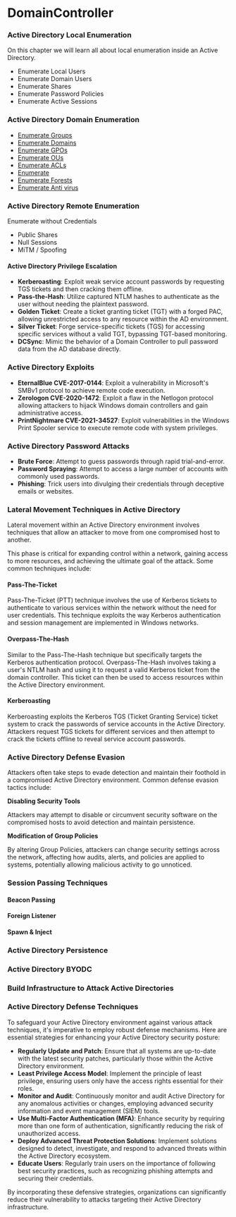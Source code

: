 # DomainController

### Active Directory Local Enumeration

On this chapter we will learn all about local enumeration inside an Active Directory.

* Enumerate Local Users
* Enumerate Domain Users
* Enumerate Shares
* Enumerate Password Policies
* Enumerate Active Sessions

### Active Directory Domain Enumeration

* [Enumerate Groups](./)
* [Enumerate Domains](https://www.poplabsec.com/active-directory-enumerate-domains/)
* [Enumerate GPOs](https://www.poplabsec.com/active-directory-enumerate-group-policy-objects/)
* [Enumerate OUs](./)
* [Enumerate ACLs](./)
* [Enumerate](./)
* [Enumerate Forests](./)
* [Enumerate Anti virus](./)

### Active Directory Remote Enumeration

Enumerate without Credentials

* Public Shares
* Null Sessions
* MiTM / Spoofing

#### Active Directory Privilege Escalation

* **Kerberoasting**: Exploit weak service account passwords by requesting TGS tickets and then cracking them offline.
* **Pass-the-Hash**: Utilize captured NTLM hashes to authenticate as the user without needing the plaintext password.
* **Golden Ticket**: Create a ticket granting ticket (TGT) with a forged PAC, allowing unrestricted access to any resource within the AD environment.
* **Silver Ticket**: Forge service-specific tickets (TGS) for accessing specific services without a valid TGT, bypassing TGT-based monitoring.
* **DCSync**: Mimic the behavior of a Domain Controller to pull password data from the AD database directly.

### Active Directory Exploits

* **EternalBlue CVE-2017-0144**: Exploit a vulnerability in Microsoft's SMBv1 protocol to achieve remote code execution.
* **Zerologon CVE-2020-1472**: Exploit a flaw in the Netlogon protocol allowing attackers to hijack Windows domain controllers and gain administrative access.
* **PrintNightmare CVE-2021-34527**: Exploit vulnerabilities in the Windows Print Spooler service to execute remote code with system privileges.



### Active Directory Password Attacks

* **Brute Force**: Attempt to guess passwords through rapid trial-and-error.
* **Password Spraying**: Attempt to access a large number of accounts with commonly used passwords.
* **Phishing**: Trick users into divulging their credentials through deceptive emails or websites.

### Lateral Movement Techniques in Active Directory

Lateral movement within an Active Directory environment involves techniques that allow an attacker to move from one compromised host to another.&#x20;

This phase is critical for expanding control within a network, gaining access to more resources, and achieving the ultimate goal of the attack. Some common techniques include:

#### **Pass-The-Ticket**

Pass-The-Ticket (PTT) technique involves the use of Kerberos tickets to authenticate to various services within the network without the need for user credentials. This technique exploits the way Kerberos authentication and session management are implemented in Windows networks.

#### **Overpass-The-Hash**

Similar to the Pass-The-Hash technique but specifically targets the Kerberos authentication protocol. Overpass-The-Hash involves taking a user's NTLM hash and using it to request a valid Kerberos ticket from the domain controller. This ticket can then be used to access resources within the Active Directory environment.

#### **Kerberoasting**

Kerberoasting exploits the Kerberos TGS (Ticket Granting Service) ticket system to crack the passwords of service accounts in the Active Directory. Attackers request TGS tickets for different services and then attempt to crack the tickets offline to reveal service account passwords.

### Active Directory Defense Evasion

Attackers often take steps to evade detection and maintain their foothold in a compromised Active Directory environment. Common defense evasion tactics include:

**Disabling Security Tools**

Attackers may attempt to disable or circumvent security software on the compromised hosts to avoid detection and maintain persistence.

**Modification of Group Policies**

By altering Group Policies, attackers can change security settings across the network, affecting how audits, alerts, and policies are applied to systems, potentially allowing malicious activity to go unnoticed.



### Session Passing Techniques

#### Beacon Passing

#### Foreign Listener

#### Spawn & Inject

### Active Directory Persistence

### Active Directory BYODC

### Build Infrastructure to Attack Active Directories

### **Active Directory Defense Techniques**

To safeguard your Active Directory environment against various attack techniques, it's imperative to employ robust defense mechanisms. Here are essential strategies for enhancing your Active Directory security posture:

* **Regularly Update and Patch**: Ensure that all systems are up-to-date with the latest security patches, particularly those within the Active Directory environment.
* **Least Privilege Access Model**: Implement the principle of least privilege, ensuring users only have the access rights essential for their roles.
* **Monitor and Audit**: Continuously monitor and audit Active Directory for any anomalous activities or changes, employing advanced security information and event management (SIEM) tools.
* **Use Multi-Factor Authentication (MFA)**: Enhance security by requiring more than one form of authentication, significantly reducing the risk of unauthorized access.
* **Deploy Advanced Threat Protection Solutions**: Implement solutions designed to detect, investigate, and respond to advanced threats within the Active Directory ecosystem.
* **Educate Users**: Regularly train users on the importance of following best security practices, such as recognizing phishing attempts and securing their credentials.

By incorporating these defensive strategies, organizations can significantly reduce their vulnerability to attacks targeting their Active Directory infrastructure.
